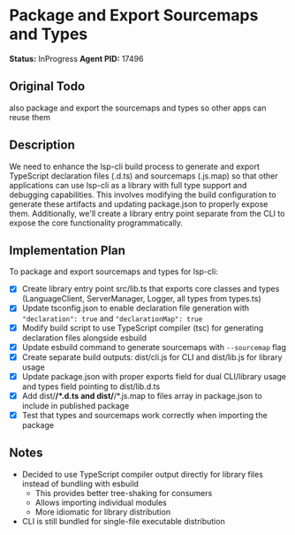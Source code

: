 # Package and Export Sourcemaps and Types
**Status:** InProgress
**Agent PID:** 17496

## Original Todo
also package and export the sourcemaps and types so other apps can reuse them

## Description
We need to enhance the lsp-cli build process to generate and export TypeScript declaration files (.d.ts) and sourcemaps (.js.map) so that other applications can use lsp-cli as a library with full type support and debugging capabilities. This involves modifying the build configuration to generate these artifacts and updating package.json to properly expose them. Additionally, we'll create a library entry point separate from the CLI to expose the core functionality programmatically.

## Implementation Plan
To package and export sourcemaps and types for lsp-cli:

- [x] Create library entry point src/lib.ts that exports core classes and types (LanguageClient, ServerManager, Logger, all types from types.ts)
- [x] Update tsconfig.json to enable declaration file generation with `"declaration": true` and `"declarationMap": true`
- [x] Modify build script to use TypeScript compiler (tsc) for generating declaration files alongside esbuild
- [x] Update esbuild command to generate sourcemaps with `--sourcemap` flag
- [x] Create separate build outputs: dist/cli.js for CLI and dist/lib.js for library usage
- [x] Update package.json with proper exports field for dual CLI/library usage and types field pointing to dist/lib.d.ts
- [x] Add dist/**/*.d.ts and dist/**/*.js.map to files array in package.json to include in published package
- [x] Test that types and sourcemaps work correctly when importing the package

## Notes
- Decided to use TypeScript compiler output directly for library files instead of bundling with esbuild
  - This provides better tree-shaking for consumers
  - Allows importing individual modules
  - More idiomatic for library distribution
- CLI is still bundled for single-file executable distribution